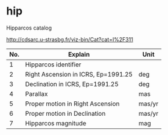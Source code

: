 # hip
Hipparcos catalog

http://cdsarc.u-strasbg.fr/viz-bin/Cat?cat=I%2F311



No.|Explain|Unit
---|---|---
1|Hipparcos identifier|
2|Right Ascension in ICRS, Ep=1991.25|deg
3|Declination in ICRS, Ep=1991.25|deg
4|Parallax|mas
5|Proper motion in Right Ascension|mas/yr
6|Proper motion in Declination|mas/yr
7|Hipparcos magnitude|mag
